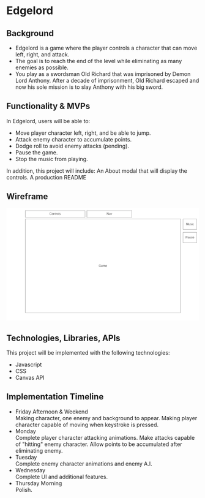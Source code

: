# Edgelord

## Background
* Edgelord is a game where the player controls a character that can move left, right, and attack.
* The goal is to reach the end of the level while eliminating as many enemies as possible.
* You play as a swordsman Old Richard that was imprisoned by Demon Lord Anthony. After a decade of imprisonment, Old Richard escaped and now his sole mission is to slay Anthony with his big sword.

## Functionality & MVPs
In Edgelord, users will be able to:
* Move player character left, right, and be able to jump.
* Attack enemy character to accumulate points.
* Dodge roll to avoid enemy attacks (pending).
* Pause the game.
* Stop the music from playing.

In addition, this project will include:
An About modal that will display the controls.
A production README

## Wireframe
![wireframe](wireframe.png)

## Technologies, Libraries, APIs
This project will be implemented with the following technologies:
* Javascript
* CSS
* Canvas API

## Implementation Timeline
* Friday Afternoon & Weekend\
Making character, one enemy and background to appear. Making player character capable of moving when keystroke is pressed.
* Monday\
Complete player character attacking animations. Make attacks capable of "hitting" enemy character. Allow points to be accumulated after eliminating enemy.
* Tuesday\
Complete enemy character animations and enemy A.I. 
* Wednesday\
Complete UI and additional features.
* Thursday Morning\
Polish.

